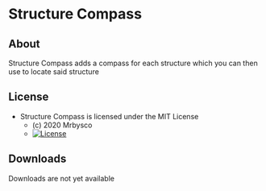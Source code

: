# Structure Compass #

## About ##
Structure Compass adds a compass for each structure which you can then use to locate said structure

## License ##
* Structure Compass is licensed under the MIT License
  - (c) 2020 Mrbysco
  - [![License](https://img.shields.io/badge/License-MIT-red.svg?style=flat)](http://opensource.org/licenses/MIT)
  
## Downloads ##
Downloads are not yet available
